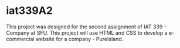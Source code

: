 # iat339A2
This project was designed for the second assignment of IAT 339 - Company at SFU. This project will use HTML and CSS to develop a e-commercial website for a company - PureIsland.
